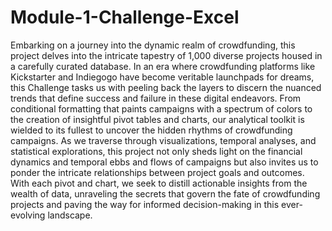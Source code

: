 # Module-1-Challenge-Excel

Embarking on a journey into the dynamic realm of crowdfunding, this project delves into the intricate tapestry of 1,000 diverse projects housed in a carefully curated database. In an era where crowdfunding platforms like Kickstarter and Indiegogo have become veritable launchpads for dreams, this Challenge tasks us with peeling back the layers to discern the nuanced trends that define success and failure in these digital endeavors. From conditional formatting that paints campaigns with a spectrum of colors to the creation of insightful pivot tables and charts, our analytical toolkit is wielded to its fullest to uncover the hidden rhythms of crowdfunding campaigns. As we traverse through visualizations, temporal analyses, and statistical explorations, this project not only sheds light on the financial dynamics and temporal ebbs and flows of campaigns but also invites us to ponder the intricate relationships between project goals and outcomes. With each pivot and chart, we seek to distill actionable insights from the wealth of data, unraveling the secrets that govern the fate of crowdfunding projects and paving the way for informed decision-making in this ever-evolving landscape.
